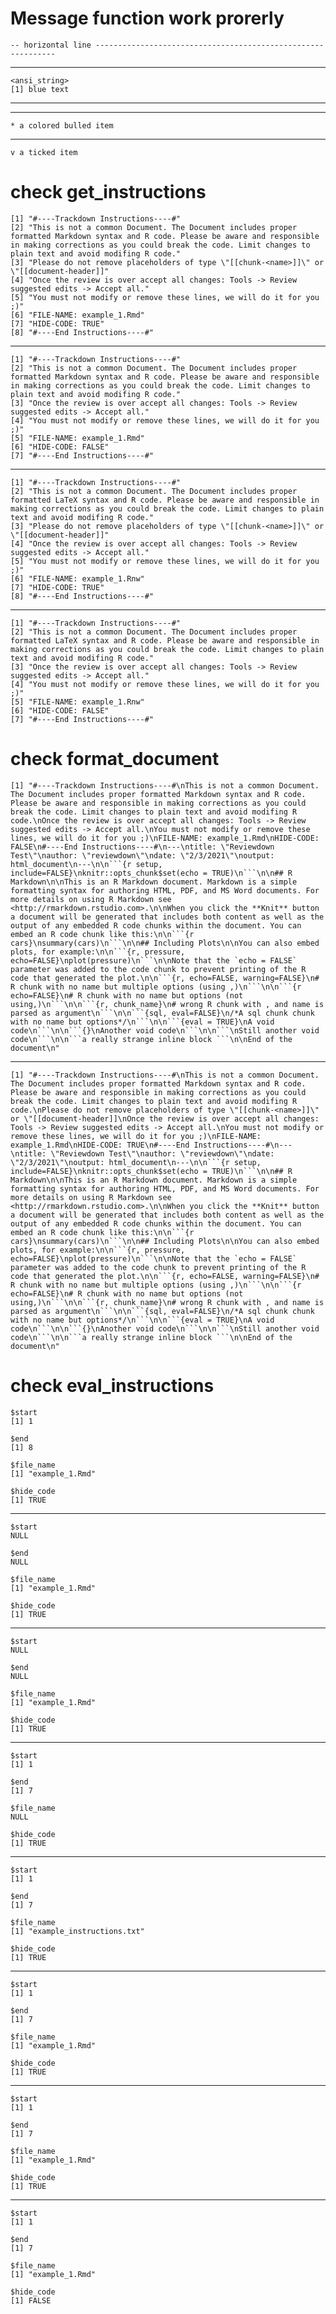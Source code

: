 # Message function work prorerly

    -- horizontal line -------------------------------------------------------------
     

---

    <ansi_string>
    [1] blue text

---

    

---

    * a colored bulled item

---

    v a ticked item

# check get_instructions

    [1] "#----Trackdown Instructions----#"                                                                                                                                                                                                           
    [2] "This is not a common Document. The Document includes proper formatted Markdown syntax and R code. Please be aware and responsible in making corrections as you could break the code. Limit changes to plain text and avoid modifing R code."
    [3] "Please do not remove placeholders of type \"[[chunk-<name>]]\" or \"[[document-header]]"                                                                                                                                                    
    [4] "Once the review is over accept all changes: Tools -> Review suggested edits -> Accept all."                                                                                                                                                 
    [5] "You must not modify or remove these lines, we will do it for you ;)"                                                                                                                                                                        
    [6] "FILE-NAME: example_1.Rmd"                                                                                                                                                                                                                   
    [7] "HIDE-CODE: TRUE"                                                                                                                                                                                                                            
    [8] "#----End Instructions----#"                                                                                                                                                                                                                 

---

    [1] "#----Trackdown Instructions----#"                                                                                                                                                                                                           
    [2] "This is not a common Document. The Document includes proper formatted Markdown syntax and R code. Please be aware and responsible in making corrections as you could break the code. Limit changes to plain text and avoid modifing R code."
    [3] "Once the review is over accept all changes: Tools -> Review suggested edits -> Accept all."                                                                                                                                                 
    [4] "You must not modify or remove these lines, we will do it for you ;)"                                                                                                                                                                        
    [5] "FILE-NAME: example_1.Rmd"                                                                                                                                                                                                                   
    [6] "HIDE-CODE: FALSE"                                                                                                                                                                                                                           
    [7] "#----End Instructions----#"                                                                                                                                                                                                                 

---

    [1] "#----Trackdown Instructions----#"                                                                                                                                                                                                        
    [2] "This is not a common Document. The Document includes proper formatted LaTeX syntax and R code. Please be aware and responsible in making corrections as you could break the code. Limit changes to plain text and avoid modifing R code."
    [3] "Please do not remove placeholders of type \"[[chunk-<name>]]\" or \"[[document-header]]"                                                                                                                                                 
    [4] "Once the review is over accept all changes: Tools -> Review suggested edits -> Accept all."                                                                                                                                              
    [5] "You must not modify or remove these lines, we will do it for you ;)"                                                                                                                                                                     
    [6] "FILE-NAME: example_1.Rnw"                                                                                                                                                                                                                
    [7] "HIDE-CODE: TRUE"                                                                                                                                                                                                                         
    [8] "#----End Instructions----#"                                                                                                                                                                                                              

---

    [1] "#----Trackdown Instructions----#"                                                                                                                                                                                                        
    [2] "This is not a common Document. The Document includes proper formatted LaTeX syntax and R code. Please be aware and responsible in making corrections as you could break the code. Limit changes to plain text and avoid modifing R code."
    [3] "Once the review is over accept all changes: Tools -> Review suggested edits -> Accept all."                                                                                                                                              
    [4] "You must not modify or remove these lines, we will do it for you ;)"                                                                                                                                                                     
    [5] "FILE-NAME: example_1.Rnw"                                                                                                                                                                                                                
    [6] "HIDE-CODE: FALSE"                                                                                                                                                                                                                        
    [7] "#----End Instructions----#"                                                                                                                                                                                                              

# check format_document

    [1] "#----Trackdown Instructions----#\nThis is not a common Document. The Document includes proper formatted Markdown syntax and R code. Please be aware and responsible in making corrections as you could break the code. Limit changes to plain text and avoid modifing R code.\nOnce the review is over accept all changes: Tools -> Review suggested edits -> Accept all.\nYou must not modify or remove these lines, we will do it for you ;)\nFILE-NAME: example_1.Rmd\nHIDE-CODE: FALSE\n#----End Instructions----#\n---\ntitle: \"Reviewdown Test\"\nauthor: \"reviewdown\"\ndate: \"2/3/2021\"\noutput: html_document\n---\n\n```{r setup, include=FALSE}\nknitr::opts_chunk$set(echo = TRUE)\n```\n\n## R Markdown\n\nThis is an R Markdown document. Markdown is a simple formatting syntax for authoring HTML, PDF, and MS Word documents. For more details on using R Markdown see <http://rmarkdown.rstudio.com>.\n\nWhen you click the **Knit** button a document will be generated that includes both content as well as the output of any embedded R code chunks within the document. You can embed an R code chunk like this:\n\n```{r cars}\nsummary(cars)\n```\n\n## Including Plots\n\nYou can also embed plots, for example:\n\n```{r, pressure, echo=FALSE}\nplot(pressure)\n```\n\nNote that the `echo = FALSE` parameter was added to the code chunk to prevent printing of the R code that generated the plot.\n\n```{r, echo=FALSE, warning=FALSE}\n# R chunk with no name but multiple options (using ,)\n```\n\n```{r echo=FALSE}\n# R chunk with no name but options (not using,)\n```\n\n```{r, chunk_name}\n# wrong R chunk with , and name is parsed as argument\n```\n\n```{sql, eval=FALSE}\n/*A sql chunk chunk with no name but options*/\n```\n\n```{eval = TRUE}\nA void code\n```\n\n```{}\nAnother void code\n```\n\n```\nStill another void code\n```\n\n```a really strange inline block ```\n\nEnd of the document\n"

---

    [1] "#----Trackdown Instructions----#\nThis is not a common Document. The Document includes proper formatted Markdown syntax and R code. Please be aware and responsible in making corrections as you could break the code. Limit changes to plain text and avoid modifing R code.\nPlease do not remove placeholders of type \"[[chunk-<name>]]\" or \"[[document-header]]\nOnce the review is over accept all changes: Tools -> Review suggested edits -> Accept all.\nYou must not modify or remove these lines, we will do it for you ;)\nFILE-NAME: example_1.Rmd\nHIDE-CODE: TRUE\n#----End Instructions----#\n---\ntitle: \"Reviewdown Test\"\nauthor: \"reviewdown\"\ndate: \"2/3/2021\"\noutput: html_document\n---\n\n```{r setup, include=FALSE}\nknitr::opts_chunk$set(echo = TRUE)\n```\n\n## R Markdown\n\nThis is an R Markdown document. Markdown is a simple formatting syntax for authoring HTML, PDF, and MS Word documents. For more details on using R Markdown see <http://rmarkdown.rstudio.com>.\n\nWhen you click the **Knit** button a document will be generated that includes both content as well as the output of any embedded R code chunks within the document. You can embed an R code chunk like this:\n\n```{r cars}\nsummary(cars)\n```\n\n## Including Plots\n\nYou can also embed plots, for example:\n\n```{r, pressure, echo=FALSE}\nplot(pressure)\n```\n\nNote that the `echo = FALSE` parameter was added to the code chunk to prevent printing of the R code that generated the plot.\n\n```{r, echo=FALSE, warning=FALSE}\n# R chunk with no name but multiple options (using ,)\n```\n\n```{r echo=FALSE}\n# R chunk with no name but options (not using,)\n```\n\n```{r, chunk_name}\n# wrong R chunk with , and name is parsed as argument\n```\n\n```{sql, eval=FALSE}\n/*A sql chunk chunk with no name but options*/\n```\n\n```{eval = TRUE}\nA void code\n```\n\n```{}\nAnother void code\n```\n\n```\nStill another void code\n```\n\n```a really strange inline block ```\n\nEnd of the document\n"

# check eval_instructions

    $start
    [1] 1
    
    $end
    [1] 8
    
    $file_name
    [1] "example_1.Rmd"
    
    $hide_code
    [1] TRUE
    

---

    $start
    NULL
    
    $end
    NULL
    
    $file_name
    [1] "example_1.Rmd"
    
    $hide_code
    [1] TRUE
    

---

    $start
    NULL
    
    $end
    NULL
    
    $file_name
    [1] "example_1.Rmd"
    
    $hide_code
    [1] TRUE
    

---

    $start
    [1] 1
    
    $end
    [1] 7
    
    $file_name
    NULL
    
    $hide_code
    [1] TRUE
    

---

    $start
    [1] 1
    
    $end
    [1] 7
    
    $file_name
    [1] "example_instructions.txt"
    
    $hide_code
    [1] TRUE
    

---

    $start
    [1] 1
    
    $end
    [1] 7
    
    $file_name
    [1] "example_1.Rmd"
    
    $hide_code
    [1] TRUE
    

---

    $start
    [1] 1
    
    $end
    [1] 7
    
    $file_name
    [1] "example_1.Rmd"
    
    $hide_code
    [1] TRUE
    

---

    $start
    [1] 1
    
    $end
    [1] 7
    
    $file_name
    [1] "example_1.Rmd"
    
    $hide_code
    [1] FALSE
    

